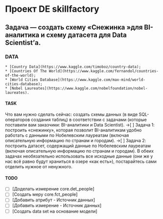 # Проект DE skillfactory

## Задача — создать схему «Снежинка »для BI-аналитика и схему датасета для Data Scientist’а.

### DATA

    * [Country Data](https://www.kaggle.com/timoboz/country-data);
    * [Countries Of The World](https://www.kaggle.com/fernandol/countries-of-the-world);
    * [World Cities Database](https://www.kaggle.com/max-mind/world-cities-database);
    * [Nobel Laureates](https://www.kaggle.com/nobelfoundation/nobel-laureates).

#### TASK
Что вам нужно сделать сейчас: создать схемы данных (в виде SQL-операторов создания таблиц) в соответствии с задачами (которые поставили вам заказчики: BI-аналитики и Data Scientist).
→[ ] Задача 1: построить «снежинку», которая позволит BI-аналитикам удобно работать с данными по Нобелевским лауреатам (включая описательную информацию по странам и городам).
→[ ] Задача 2: построить датасет, содержащий данные по Нобелевским лауреатам (включая описательную информацию по странам и городам).
В обеих задачах необязательно использовать все исходные данные (они же у нас всё равно будут храниться в озере «как есть»), постарайтесь сами отделить нужное от ненужного.

#### TODO
- [ ] [Доделать измерение core.det_people]
- [ ] [Создать меру core.fct_people]
- [ ] [Добавить атрибут - Источник данных]
- [ ] [Добавить измерение - Источник данных]
- [ ] [Создать data set на основание модели]